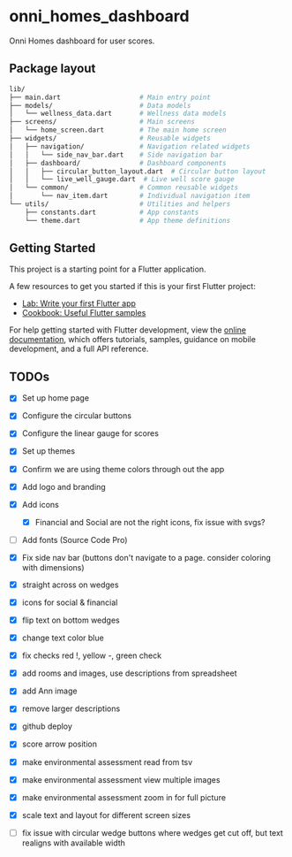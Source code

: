 # onni_homes_dashboard

Onni Homes dashboard for user scores.

## Package layout

```bash
lib/
├── main.dart                    # Main entry point
├── models/                      # Data models
│   └── wellness_data.dart       # Wellness data models
├── screens/                     # Main screens
│   └── home_screen.dart         # The main home screen
├── widgets/                     # Reusable widgets 
│   ├── navigation/              # Navigation related widgets
│   │   └── side_nav_bar.dart    # Side navigation bar
│   ├── dashboard/               # Dashboard components
│   │   ├── circular_button_layout.dart  # Circular button layout
│   │   └── live_well_gauge.dart  # Live well score gauge
│   └── common/                  # Common reusable widgets
│       └── nav_item.dart        # Individual navigation item
└── utils/                       # Utilities and helpers
    ├── constants.dart           # App constants
    └── theme.dart               # App theme definitions
```

## Getting Started

This project is a starting point for a Flutter application.

A few resources to get you started if this is your first Flutter project:

- [Lab: Write your first Flutter app](https://docs.flutter.dev/get-started/codelab)
- [Cookbook: Useful Flutter samples](https://docs.flutter.dev/cookbook)

For help getting started with Flutter development, view the
[online documentation](https://docs.flutter.dev/), which offers tutorials,
samples, guidance on mobile development, and a full API reference.

## TODOs

- [x] Set up home page
- [x] Configure the circular buttons
- [x] Configure the linear gauge for scores
- [x] Set up themes
- [x] Confirm we are using theme colors through out the app
- [x] Add logo and branding
- [x] Add icons
  - [x] Financial and Social are not the right icons, fix issue with svgs?  
- [ ] Add fonts (Source Code Pro)
- [x] Fix side nav bar (buttons don't navigate to a page. consider coloring with dimensions)

- [x] straight across on wedges
- [x] icons for social & financial
- [x] flip text on bottom wedges
- [x] change text color blue

- [x] fix checks red !, yellow -, green check
- [x] add rooms and images, use descriptions from spreadsheet
- [x] add Ann image
- [x] remove larger descriptions
- [x] github deploy
- [x] score arrow position

- [x] make environmental assessment read from tsv
- [x] make environmental assessment view multiple images
- [x] make environmental assessment zoom in for full picture
- [x] scale text and layout for different screen sizes

- [ ] fix issue with circular wedge buttons where wedges get cut off, but text realigns with available width 
<!-- And then we still have the misalignment issue when the wedges get clipped, it looks like the wedge text is being centered differently than the wedges themselves. [Image #2]. I'd prefer for the circle wedges to always be contained within the height or the width, whichever is smaller, of the available area. -->


<!-- urgent, needs attention, passed -->

<!-- assets/icons/clarity--dollar-solid.svg
assets/icons/f7--house-fill.svg
assets/icons/fa-solid--walking.svg
assets/icons/ic--round-emoji-emotions.svg
assets/icons/material-symbols--work.svg
assets/icons/mdi--brain-freeze.svg
assets/icons/mdi--meditation.svg
assets/icons/ri--dashboard-fill.svg
assets/icons/tabler--social.svg -->